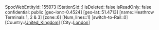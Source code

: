 ﻿---
location: [51.4713,-0.4524]
type: Station
tags:
- geo/Station
- Europe/United_Kingdom/London

---
SpocWebEntityId: 155973
[StationSId::]
isDeleted: false
isReadOnly: false
confidential: public
[geo-lon::-0.4524]
[geo-lat::51.4713]
[name::Heathrow Terminals 1, 2 &amp; 3]
[zone::6]
[Num_lines::1]
[switch-to-Rail::0]
[Country::[United_Kingdom](geo/Continent/Europe/United_Kingdom.md)]
[City::[London](geo/Continent/Europe/United_Kingdom/London.md)]

